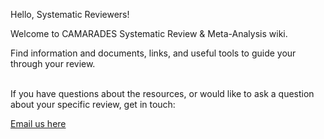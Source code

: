 Hello, Systematic Reviewers!

Welcome to CAMARADES Systematic Review & Meta-Analysis wiki. 

Find information and documents, links, and useful tools to guide your through your review. 

<br>
If you have questions about the resources, or would like to ask a question about your specific review, get in touch: 

[Email us here](mailto:CAMARADES.berlin@charite.de)


